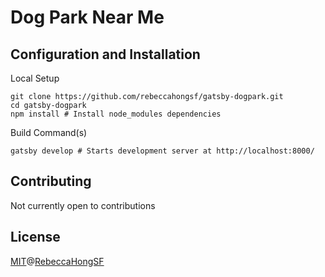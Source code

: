 # Dog Park Near Me

## Configuration and Installation
Local Setup
```
git clone https://github.com/rebeccahongsf/gatsby-dogpark.git
cd gatsby-dogpark
npm install # Install node_modules dependencies
```

Build Command(s)
```
gatsby develop # Starts development server at http://localhost:8000/
```

## Contributing
Not currently open to contributions


## License
[MIT](https://choosealicense.com/licenses/mit/)@[RebeccaHongSF](https://rebeccahong.me)
